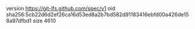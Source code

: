 version https://git-lfs.github.com/spec/v1
oid sha256:5cb22d6d2ef26ca16d53ed8a2b7bd582d91183416ebfd00a426de158a97dfbd1
size 4610
